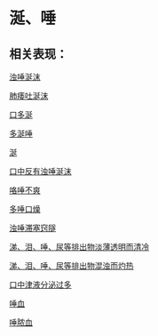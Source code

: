# 涎、唾

## 相关表现：

[浊唾涎沫](https://zuoye.gmzyh.com/search?key=浊唾涎沫)
[肺痿吐涎沫](https://zuoye.gmzyh.com/search?key=肺痿吐涎沫)
[口多涎](https://zuoye.gmzyh.com/search?key=口多涎)
[多涎唾](https://zuoye.gmzyh.com/search?key=多涎唾)
[涎](https://zuoye.gmzyh.com/search?key=涎)
[口中反有浊唾涎沫](https://zuoye.gmzyh.com/search?key=口中反有浊唾涎沫)
[咯唾不爽](https://zuoye.gmzyh.com/search?key=咯唾不爽)
[多唾口燥](https://zuoye.gmzyh.com/search?key=多唾口燥)
[浊唾滞塞窍隧](https://zuoye.gmzyh.com/search?key=浊唾滞塞窍隧)
[涕、泪、唾、尿等排出物淡薄透明而清冷	](https://zuoye.gmzyh.com/search?key=涕、泪、唾、尿等排出物淡薄透明而清冷	)
[涕、泪、唾、尿等排出物混浊而灼热	](https://zuoye.gmzyh.com/search?key=涕、泪、唾、尿等排出物混浊而灼热	)
[口中津液分泌过多](https://zuoye.gmzyh.com/search?key=口中津液分泌过多)
[唾血](https://zuoye.gmzyh.com/search?key=唾血)
[唾脓血](https://zuoye.gmzyh.com/search?key=唾脓血)